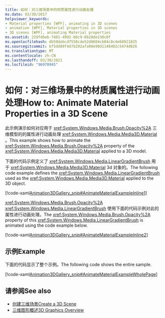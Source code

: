 ```yaml
---
title: 如何：对三维场景中的材质属性进行动画处理
ms.date: 03/30/2017
helpviewer_keywords:
- Material properties [WPF], animating in 3D scenes
- animation [WPF], Material properties in 3D scenes
- 3D scenes [WPF], animating Material properties
ms.assetid: 229fd6eb-7401-4992-b0c9-8b28de230c0f
ms.openlocfilehash: db59debcd7558cde52d8604cb04c8c4e68921825
ms.sourcegitcommit: bf5dd80f4d7b202afa90e90d1148402c5474d826
ms.translationtype: MT
ms.contentlocale: zh-CN
ms.lasthandoff: 03/30/2021
ms.locfileid: "96970945"
---
```

# <a name="how-to-animate-material-properties-in-a-3d-scene"></a><span data-ttu-id="45f65-102">如何：对三维场景中的材质属性进行动画处理</span><span class="sxs-lookup"><span data-stu-id="45f65-102">How to: Animate Material Properties in a 3D Scene</span></span>
<span data-ttu-id="45f65-103">此示例演示如何对应用于 <xref:System.Windows.Media.Brush.Opacity%2A> 三维模型的的属性进行动画处理 <xref:System.Windows.Media.Media3D.Material> 。</span><span class="sxs-lookup"><span data-stu-id="45f65-103">This example shows how to animate the <xref:System.Windows.Media.Brush.Opacity%2A> property of the <xref:System.Windows.Media.Media3D.Material> applied to a 3D model.</span></span>  
  
 <span data-ttu-id="45f65-104">下面的代码示例定义了 <xref:System.Windows.Media.LinearGradientBrush> 用于 <xref:System.Windows.Media.Media3D.Material> 3d 对象的。</span><span class="sxs-lookup"><span data-stu-id="45f65-104">The following code example defines the <xref:System.Windows.Media.LinearGradientBrush> used as the <xref:System.Windows.Media.Media3D.Material> applied to the 3D object.</span></span>  
  
 [!code-xaml[Animation3DGallery_snip#AnimateMaterialExampleInline1](~/samples/snippets/csharp/VS_Snippets_Wpf/Animation3DGallery_snip/CS/AnimateMaterialExample.xaml#animatematerialexampleinline1)]  
  
 <span data-ttu-id="45f65-105"><xref:System.Windows.Media.Brush.Opacity%2A> <xref:System.Windows.Media.LinearGradientBrush> 使用下面的代码示例对此的属性进行动画处理。</span><span class="sxs-lookup"><span data-stu-id="45f65-105">The <xref:System.Windows.Media.Brush.Opacity%2A> property of this <xref:System.Windows.Media.LinearGradientBrush> is animated using the code example below.</span></span>  
  
 [!code-xaml[Animation3DGallery_snip#AnimateMaterialExampleInline2](~/samples/snippets/csharp/VS_Snippets_Wpf/Animation3DGallery_snip/CS/AnimateMaterialExample.xaml#animatematerialexampleinline2)]  
  
## <a name="example"></a><span data-ttu-id="45f65-106">示例</span><span class="sxs-lookup"><span data-stu-id="45f65-106">Example</span></span>  
 <span data-ttu-id="45f65-107">下面的代码显示了整个示例。</span><span class="sxs-lookup"><span data-stu-id="45f65-107">The following code shows the entire sample.</span></span>  
  
 [!code-xaml[Animation3DGallery_snip#AnimateMaterialExampleWholePage](~/samples/snippets/csharp/VS_Snippets_Wpf/Animation3DGallery_snip/CS/AnimateMaterialExample.xaml#animatematerialexamplewholepage)]  
  
## <a name="see-also"></a><span data-ttu-id="45f65-108">请参阅</span><span class="sxs-lookup"><span data-stu-id="45f65-108">See also</span></span>

- [<span data-ttu-id="45f65-109">创建三维场景</span><span class="sxs-lookup"><span data-stu-id="45f65-109">Create a 3D Scene</span></span>](how-to-create-a-3-d-scene.md)
- [<span data-ttu-id="45f65-110">三维图形概述</span><span class="sxs-lookup"><span data-stu-id="45f65-110">3D Graphics Overview</span></span>](3-d-graphics-overview.md)
